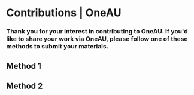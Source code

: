 # Contributions | OneAU
### Thank you for your interest in contributing to OneAU. If you'd like to share your work via OneAU, please follow one of these methods to submit your materials.

## Method 1

## Method 2
